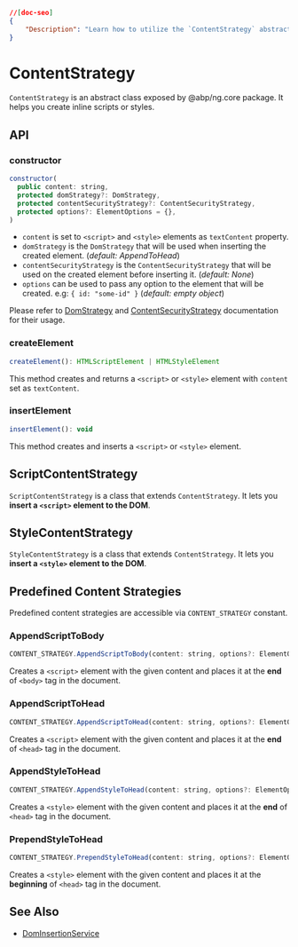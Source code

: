 ```json
//[doc-seo]
{
    "Description": "Learn how to utilize the `ContentStrategy` abstract class to create inline scripts and styles in your ABP applications efficiently."
}
```

# ContentStrategy

`ContentStrategy` is an abstract class exposed by @abp/ng.core package. It helps you create inline scripts or styles.

## API


### constructor

```js
constructor(
  public content: string,
  protected domStrategy?: DomStrategy,
  protected contentSecurityStrategy?: ContentSecurityStrategy,
  protected options?: ElementOptions = {},
)
```

- `content` is set to `<script>` and `<style>` elements as `textContent` property.
- `domStrategy` is the `DomStrategy` that will be used when inserting the created element. (_default: AppendToHead_)
- `contentSecurityStrategy` is the `ContentSecurityStrategy` that will be used on the created element before inserting it. (_default: None_)
- `options` can be used to pass any option to the element that will be created. e.g: `{ id: "some-id" }` (_default: empty object_)

Please refer to [DomStrategy](./dom-strategy.md) and [ContentSecurityStrategy](./content-security-strategy.md) documentation for their usage.


### createElement

```js
createElement(): HTMLScriptElement | HTMLStyleElement
```

This method creates and returns a `<script>` or `<style>` element with `content` set as `textContent`.


### insertElement

```js
insertElement(): void
```

This method creates and inserts a `<script>` or `<style>` element.


## ScriptContentStrategy

`ScriptContentStrategy` is a class that extends `ContentStrategy`. It lets you **insert a `<script>` element to the DOM**.

## StyleContentStrategy

`StyleContentStrategy` is a class that extends `ContentStrategy`. It lets you **insert a `<style>` element to the DOM**.


## Predefined Content Strategies

Predefined content strategies are accessible via `CONTENT_STRATEGY` constant.


### AppendScriptToBody

```js
CONTENT_STRATEGY.AppendScriptToBody(content: string, options?: ElementOptions<HTMLScriptElement>)
```

Creates a `<script>` element with the given content and places it at the **end** of `<body>` tag in the document.


### AppendScriptToHead

```js
CONTENT_STRATEGY.AppendScriptToHead(content: string, options?: ElementOptions<HTMLScriptElement>)
```

Creates a `<script>` element with the given content and places it at the **end** of `<head>` tag in the document.


### AppendStyleToHead

```js
CONTENT_STRATEGY.AppendStyleToHead(content: string, options?: ElementOptions<HTMLStyleElement>)
```

Creates a `<style>` element with the given content and places it at the **end** of `<head>` tag in the document.


### PrependStyleToHead

```js
CONTENT_STRATEGY.PrependStyleToHead(content: string, options?: ElementOptions<HTMLStyleElement>)
```

Creates a `<style>` element with the given content and places it at the **beginning** of `<head>` tag in the document.


## See Also

- [DomInsertionService](./dom-insertion-service.md)
